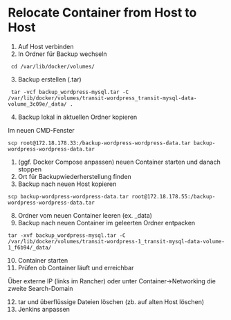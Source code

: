 # Relocate Container from Host to Host

1. Auf Host verbinden
2. In Ordner für Backup wechseln

```
 cd /var/lib/docker/volumes/
````

3. Backup erstellen (.tar)

```
 tar -vcf backup_wordpress-mysql.tar -C /var/lib/docker/volumes/transit-wordpress_transit-mysql-data-volume_3c09e/_data/ .
````

4. Backup lokal in aktuellen Ordner kopieren

Im neuen CMD-Fenster
```
scp root@172.18.178.33:/backup-wordpress-wordpress-data.tar backup-wordpress-wordpress-data.tar 
```

1. (ggf. Docker Compose anpassen) neuen Container starten und danach stoppen
2. Ort für Backupwiederherstellung finden
3. Backup nach neuen Host kopieren
   
```
scp backup-wordpress-wordpress-data.tar root@172.18.178.55:/backup-wordpress-wordpress-data.tar 
```
8. Ordner vom neuen Container leeren (ex. _data)
9. Backup nach neuen Container im geleerten Ordner entpacken

```
tar -xvf backup_wordpress-mysql.tar -C /var/lib/docker/volumes/transit-wordpress-1_transit-mysql-data-volume-1_f6b94/_data/
```


10.  Container starten
11.  Prüfen ob Container läuft und erreichbar

Über externe IP (links im Rancher) oder unter Container->Networking die zweite Search-Domain

12. tar und überflüssige Dateien löschen (zb. auf alten Host löschen)
13. Jenkins anpassen